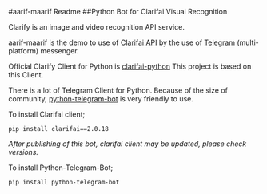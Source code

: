 #aarif-maarif Readme
##Python Bot for Clarifai Visual Recognition

Clarify is an image and video recognition API service.

aarif-maarif is the demo to use of [Clarifai API](!https://developer.clarifai.com/) by the use of [Telegram](!https://telegram.org/) (multi-platform) messenger.

Official Clarify Client for Python is [clarifai-python](!https://github.com/Clarifai/clarifai-python) This project is based on this Client.

There is a lot of Telegram Client for Python. Because of the size of community, [python-telegram-bot](https://python-telegram-bot.org/) is very friendly to use.

To install Clarifai client;

```
pip install clarifai==2.0.18
```

*After publishing of this bot, clarifai client may be updated, please check versions.*

To install Python-Telegram-Bot;

```
pip install python-telegram-bot
```


